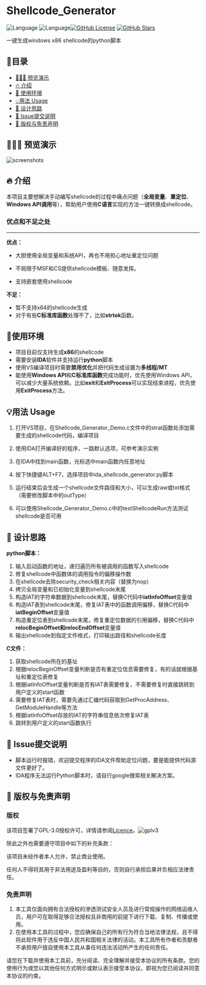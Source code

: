 # Shellcode_Generator

![Language](https://img.shields.io/badge/language-c-blue.svg) ![Language](https://img.shields.io/badge/language-python-blue.svg)[![GitHub License](https://img.shields.io/github/license/jxust-xiaoxiong/Shellcode_Generator.svg)](https://github.com/jxust-xiaoxiong/Shellcode_Generator) [![GitHub Stars](https://img.shields.io/github/stars/jxust-xiaoxiong/Shellcode_Generator.svg)](https://github.com/jxust-xiaoxiong/Shellcode_Generator/stargazers)

一键生成windows x86 shellcode的python脚本

## 📖目录

* [👨🏻‍💻  预览演示](#-预览演示)
* [🔥 介绍](#-介绍)
* [🔗 使用环境](#-使用环境)
* [💡用法 Usage](#-用法-usage)
* [🔩 设计思路](#-设计思路)
* [🔨 Issue提交说明](#-Issue提交说明)
* [📜 版权与免责声明](#-版权与免责声明)

## 👨🏻‍💻 预览演示

![screenshots](.\res\screenshots.gif)

## 🔥 介绍

​	本项目主要想解决手动编写shellcode的过程中痛点问题（**全局变量**、**重定位**、**Windows API调用**等），帮助用户使用**C语言**实现的方法一键转换成shellcode。

### 优点和不足之处

---

**优点：**

- 大胆使用全局变量和系统API，再也不用担心地址重定位问题

- 不局限于MSF和CS提供shellcode模板、随意发挥。

- 支持嵌套使用shellcode

**不足：**

- 暂不支持x64的shellcode生成
- 对于有些**C标准库函数**处理不了，比如**strtok**函数。

## 🔗使用环境

- 项目目前仅支持生成**x86**的shellcode
- 需要安装**IDA**软件并支持运行**python**脚本
- 使用VS编译项目时需要**禁用优化**并把代码生成设置为**多线程/MT**
- 能使用**Windows API**和**C标准库函数**完成功能时，优先使用Windows API，可以减少大量系统依赖。比如**exit**和**ExitProcess**可以实现结束进程，优先使用**ExitProcess**方法。

## 💡用法 Usage

1. 打开VS项目，在Shellcode_Generator_Demo.c文件中的strat函数处添加需要生成的shellcode代码，编译项目

2. 使用IDA打开编译好的程序，一路默认选项，可参考演示实例

3. 在IDA中找到main函数，光标选中main函数内任意地址

4. 按下快捷键ALT+F7，选择项目中ida_shellcode_generator.py脚本

5. 运行结束后会生成一个shellcode文件路径和大小，可以生成raw或txt格式（需要修改脚本中的outType）

6. 可以使用Shellcode_Generator_Demo.c中的testShellcodeRun方法测试shellcode是否可用

## 🔩 设计思路

**python脚本：**

1. 输入启动函数的地址，递归遍历所有被调用的函数写入shellcode
2. 修复shellcode中函数体的调用指令的偏移操作数
3. 在shellcode去除security_check相关内容（替换为nop）
4. 拷贝全局变量和已初始化变量到shellcode末尾
5. 构造IAT的字符串数据到shellcode末尾，替换C代码中**iatInfoOffset**变量值
6. 构造IAT表到shellcode末尾，修复IAT表中的函数调用偏移，替换C代码中**iatBeginOffset**变量值
7. 构造重定位表到shellcode末尾，修复重定位数据的引用偏移，替换C代码中**relocBeginOffset和relocEndOffset**变量值
8. 输出shellcode到指定文件格式，打印输出路径和shellcode长度

**C文件：**

1. 获取shellcode所在的基址
2. 根据relocBeginOffset变量判断是否有重定位信息需要修复，有的话就根据基址和重定位表修复
3. 根据iatInfoOffset变量判断是否有IAT表需要修复，不需要修复时直接跳转到用户定义的start函数
4. 需要修复IAT表时，需要先通过汇编代码获取到GetProcAddress、GetModuleHandle等方法
5. 根据iatInfoOffset存放的IAT的字符串信息依次修复IAT表
6. 跳转到用户定义的start函数执行

## 🔨 Issue提交说明

- 脚本运行时报错，欢迎提交程序的IDA文件帮助定位问题，要是能提供代码源文件更好了。
- IDA程序无法运行Python脚本时，请自行google搜索相关解决方案。

## 📜 版权与免责声明

### 版权 

该项目签署了GPL-3.0授权许可，详情请参阅[Licence](https://raw.githubusercontent.com/jxust-xiaoxiong/Shellcode_Generator/master/Licence)。![gplv3](http://www.gnu.org/graphics/gplv3-or-later.png)

 除此之外也需要遵守项目中如下的补充条款：

 该项目未经作者本人允许，禁止商业使用。

 任何人不得将其用于非法用途及盈利等目的，否则自行承担后果并负相应法律责任。

### 免责声明

1. 本工具仅面向拥有合法授权的渗透测试安全人员及进行常规操作的网络运维人员，用户可在取得足够合法授权且非商用的前提下进行下载、复制、传播或使用。
2. 在使用本工具的过程中，您应确保自己的所有行为符合当地法律法规，且不得将此软件用于违反中国人民共和国相关法律的活动。本工具所有作者和贡献者不承担用户擅自使用本工具从事任何违法活动所产生的任何责任。

请您在下载并使用本工具前，充分阅读、完全理解并接受本协议的所有条款。您的使用行为或您以其他任何方式明示或默认表示接受本协议，即视为您已阅读并同意本协议的约束。
